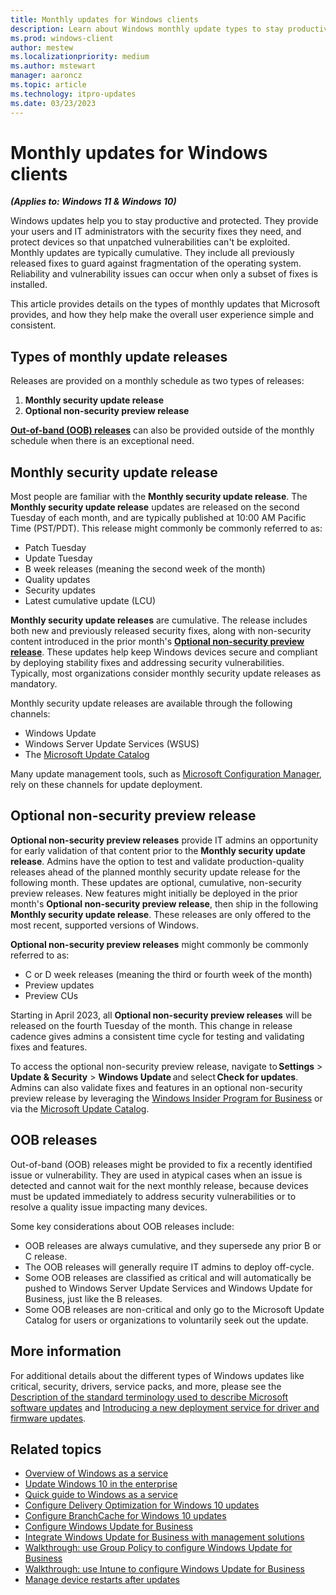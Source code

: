 ```yaml
---
title: Monthly updates for Windows clients
description: Learn about Windows monthly update types to stay productive and protected.
ms.prod: windows-client
author: mestew
ms.localizationpriority: medium
ms.author: mstewart
manager: aaroncz
ms.topic: article
ms.technology: itpro-updates
ms.date: 03/23/2023
---
```


# Monthly updates for Windows clients
<!--7696511-->
***(Applies to: Windows 11 & Windows 10)***

Windows updates help you to stay productive and protected. They provide your users and IT administrators with the security fixes they need, and protect devices so that unpatched vulnerabilities can't be exploited. Monthly updates are typically cumulative. They include all previously released fixes to guard against fragmentation of the operating system. Reliability and vulnerability issues can occur when only a subset of fixes is installed.

This article provides details on the types of monthly updates that Microsoft provides, and how they help make the overall user experience simple and consistent.

## Types of monthly update releases

Releases are provided on a monthly schedule as two types of releases:

1. **Monthly security update release**
1. **Optional non-security preview release**

[**Out-of-band (OOB) releases**](#oob-releases) can also be provided outside of the monthly schedule when there is an exceptional need.

## Monthly security update release

Most people are familiar with the **Monthly security update release**. The **Monthly security update release** updates are released on the second Tuesday of each month, and are typically published at 10:00 AM Pacific Time (PST/PDT). This release might commonly be commonly referred to as:

- Patch Tuesday
- Update Tuesday
- B week releases (meaning the second week of the month)
- Quality updates
- Security updates
- Latest cumulative update (LCU)


**Monthly security update releases** are cumulative. The release includes both new and previously released security fixes, along with non-security content introduced in the prior month's [**Optional non-security preview release**](#ptional-non-security-preview-release). These updates help keep Windows devices secure and compliant by deploying stability fixes and addressing security vulnerabilities. Typically, most organizations consider monthly security update releases as mandatory.

Monthly security update releases are available through the following channels:

- Windows Update
- Windows Server Update Services (WSUS)
- The [Microsoft Update Catalog](https://www.catalog.update.microsoft.com/Home.aspx)

Many update management tools, such as [Microsoft Configuration Manager](/mem/configmgr/), rely on these channels for update deployment.

## Optional non-security preview release

**Optional non-security preview releases** provide IT admins an opportunity for early validation of that content prior to the **Monthly security update release**. Admins have the option to test and validate production-quality releases ahead of the planned monthly security update release for the following month. These updates are optional, cumulative, non-security preview releases. New features might initially be deployed in the prior month's **Optional non-security preview release**, then ship in the following **Monthly security update release**. These releases are only offered to the most recent, supported versions of Windows.

**Optional non-security preview releases** might commonly be commonly referred to as:

- C or D week releases (meaning the third or fourth week of the month)
- Preview updates
- Preview CUs

Starting in April 2023, all **Optional non-security preview releases** will be released on the fourth Tuesday of the month. This change in release cadence gives admins a consistent time cycle for testing and validating fixes and features.

To access the optional non-security preview release, navigate to **Settings** > **Update & Security** > **Windows Update** and select **Check for updates**. Admins can also validate fixes and features in an optional non-security preview release by leveraging the [Windows Insider Program for Business](https://insider.windows.com/for-business) or via the [Microsoft Update Catalog](https://www.catalog.update.microsoft.com/Home.aspx). 

## OOB releases

Out-of-band (OOB) releases might be provided to fix a recently identified issue or vulnerability. They are used in atypical cases when an issue is detected and cannot wait for the next monthly release, because devices must be updated immediately to address security vulnerabilities or to resolve a quality issue impacting many devices. 

Some key considerations about OOB releases include: 

- OOB releases are always cumulative, and they supersede any prior B or C release. 
- The OOB releases will generally require IT admins to deploy off-cycle.  
- Some OOB releases are classified as critical and will automatically be pushed to Windows Server Update Services and Windows Update for Business, just like the B releases.  
- Some OOB releases are non-critical and only go to the Microsoft Update Catalog for users or organizations to voluntarily seek out the update. 

## More information

For additional details about the different types of Windows updates like critical, security, drivers, service packs, and more, please see the [Description of the standard terminology used to describe Microsoft software updates](/troubleshoot/windows-client/deployment/standard-terminology-software-updates) and [Introducing a new deployment service for driver and firmware updates](https://techcommunity.microsoft.com/t5/windows-it-pro-blog/introducing-a-new-deployment-service-for-driver-and-firmware/ba-p/2176942). 

## Related topics

- [Overview of Windows as a service](waas-overview.md)
- [Update Windows 10 in the enterprise](index.md)
- [Quick guide to Windows as a service](waas-quick-start.md) 
- [Configure Delivery Optimization for Windows 10 updates](../do/waas-delivery-optimization.md)
- [Configure BranchCache for Windows 10 updates](waas-branchcache.md)
- [Configure Windows Update for Business](waas-configure-wufb.md)
- [Integrate Windows Update for Business with management solutions](waas-integrate-wufb.md)
- [Walkthrough: use Group Policy to configure Windows Update for Business](waas-wufb-group-policy.md)
- [Walkthrough: use Intune to configure Windows Update for Business](/intune/windows-update-for-business-configure)
- [Manage device restarts after updates](waas-restart.md)
